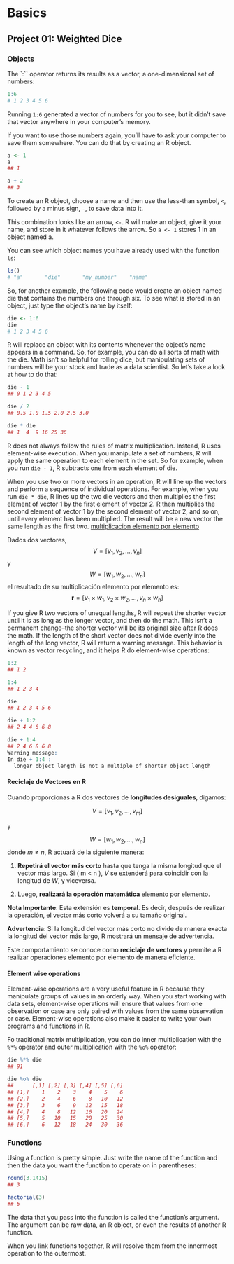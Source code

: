# Basics

## Project 01: Weighted Dice

### Objects

The `:`` operator returns its results as a vector, a one-dimensional set of numbers:

```r
1:6
# 1 2 3 4 5 6 
```

Running `1:6` generated a vector of numbers for you to see, but it didn’t save that vector anywhere in your computer’s memory.

If you want to use those numbers again, you’ll have to ask your computer to save them somewhere. You can do that by creating an R object.

```r
a <- 1
a
## 1

a + 2
## 3
```

To create an R object, choose a name and then use the less-than symbol, `<`, followed by a minus sign, `-`, to save data into it.

This combination looks like an arrow, `<-`. R will make an object, give it your name, and store in it whatever follows the arrow. So `a <- 1` stores 1 in an object named a.

You can see which object names you have already used with the function `ls`:

```r
ls()
# "a"       "die"       "my_number"    "name"
```

So, for another example, the following code would create an object named die that contains the numbers one through six. To see what is stored in an object, just type the object’s name by itself:

```r
die <- 1:6
die
# 1 2 3 4 5 6 
```

R will replace an object with its contents whenever the object’s name appears in a command. So, for example, you can do all sorts of math with the die. Math isn’t so helpful for rolling dice, but manipulating sets of numbers will be your stock and trade as a data scientist. So let’s take a look at how to do that:

```r
die - 1
## 0 1 2 3 4 5

die / 2
## 0.5 1.0 1.5 2.0 2.5 3.0

die * die
## 1  4  9 16 25 36
```

R does not always follow the rules of matrix multiplication. Instead, R uses element-wise execution. When you manipulate a set of numbers, R will apply the same operation to each element in the set. So for example, when you run `die - 1`, R subtracts one from each element of die.

When you use two or more vectors in an operation, R will line up the vectors and perform a sequence of individual operations. For example, when you run `die * die`, R lines up the two die vectors and then multiplies the first element of vector 1 by the first element of vector 2. R then multiplies the second element of vector 1 by the second element of vector 2, and so on, until every element has been multiplied. The result will be a new vector the same length as the first two. [multiplicacion elemento por elemento](Background/multiplicacion_por_elemento.md)


Dados dos vectores, $$V= [v_1, v_2, \dots, v_n]$$ y $$W= [w_1, w_2, \dots, w_n]$$ 
el resultado de su multiplicación elemento por elemento es:
$$ \mathbf{r} = [v_1 \times w_1, v_2 \times w_2, \dots, v_n \times w_n] $$

If you give R two vectors of unequal lengths, R will repeat the shorter vector until it is as long as the longer vector, and then do the math. This isn’t a permanent change–the shorter vector will be its original size after R does the math. If the length of the short vector does not divide evenly into the length of the long vector, R will return a warning message. This behavior is known as vector recycling, and it helps R do element-wise operations:

```r
1:2
## 1 2

1:4
## 1 2 3 4

die
## 1 2 3 4 5 6

die + 1:2
## 2 4 4 6 6 8

die + 1:4
## 2 4 6 8 6 8
Warning message:
In die + 1:4 :
  longer object length is not a multiple of shorter object length
```

#### Reciclaje de Vectores en R

Cuando proporcionas a R dos vectores de **longitudes desiguales**, digamos:

$$V= [v_1, v_2, \dots, v_m]$$

y

$$W = [w_1, w_2, \dots, w_n]$$
donde  $m \neq n$, R actuará de la siguiente manera:

1. **Repetirá el vector más corto** hasta que tenga la misma longitud que el vector más largo. Si \( m < n \), $V$ se extenderá para coincidir con la longitud de $W$, y viceversa.

2. Luego, **realizará la operación matemática** elemento por elemento.

**Nota Importante**: Esta extensión es **temporal**. Es decir, después de realizar la operación, el vector más corto volverá a su tamaño original.

**Advertencia**: Si la longitud del vector más corto no divide de manera exacta la longitud del vector más largo, R mostrará un mensaje de advertencia.

Este comportamiento se conoce como **reciclaje de vectores** y permite a R realizar operaciones elemento por elemento de manera eficiente.

#### Element wise operations

Element-wise operations are a very useful feature in R because they manipulate groups of values in an orderly way. When you start working with data sets, element-wise operations will ensure that values from one observation or case are only paired with values from the same observation or case. Element-wise operations also make it easier to write your own programs and functions in R.

Fo traditional matrix multiplication, you can do inner multiplication with the `%*%` operator and outer multiplication with the `%o%` operator:

```r
die %*% die
## 91

die %o% die
##      [,1] [,2] [,3] [,4] [,5] [,6]
## [1,]    1    2    3    4    5    6
## [2,]    2    4    6    8   10   12
## [3,]    3    6    9   12   15   18
## [4,]    4    8   12   16   20   24
## [5,]    5   10   15   20   25   30
## [6,]    6   12   18   24   30   36
```

### Functions

Using a function is pretty simple. Just write the name of the function and then the data you want the function to operate on in parentheses:

```r
round(3.1415)
## 3

factorial(3)
## 6
```

The data that you pass into the function is called the function’s argument. The argument can be raw data, an R object, or even the results of another R function.

 When you link functions together, R will resolve them from the innermost operation to the outermost.
